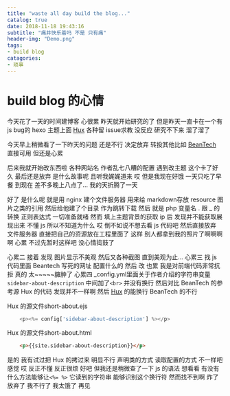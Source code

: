```yaml
---
title: "waste all day build the blog..."
catalog: true
date: 2018-11-18 19:43:16
subtitle: "痛并快乐着吗 不是 只有痛"
header-img: "Demo.png"
tags:
- build blog
catagories:
- 琐事
---
```


# build blog 的心情

今天花了一天的时间建博客 心很累 昨天就开始研究的了 但是昨天一直卡在一个有 js bug的 hexo 主题上面 [Hux](https://github.com/Huxpro/huxpro.github.io) 各种留 issue求教 没反应 研究不下来 溜了溜了

今天早上稍微看了一下昨天的问题 还是不行 决定放弃 转投其他比如 [BeanTech](ttps://github.com/YenYuHsuan/hexo-theme-beantech.git) 直接可用 但还是心累

后来我就开始改东西啦 各种网站名 作者乱七八糟的配置 遇到改主题 这个卡了好久 最后还是放弃 是什么故事呢 且听我娓娓道来 哎 但是我现在好饿 一天只吃了早餐 到现在 差不多晚上八点了... 我的天折腾了一天

好了 是什么呢 就是用 nginx 建个文件服务器 用来给 markdown存放 resource 图片之类的引用 然后给他建了个目录 作为跳转下载 然后 就是 php 变量名 . 跟 _ 的转换 正则表达式 一切准备就绪 然而 填上主题背景的获取 ip 后 发现并不能获取展现出来 不懂 js 所以不知道为什么 哎 倒不如说不想去看 js 代码吧 然后直接放弃 文件服务器 直接把自己的资源放在工程里面了 这样 别人都拿到我的照片了啊啊啊啊 心累 不过先暂时这样吧 没心情捣鼓了

心累二 接着 发现 图片显示不美观 然后又各种截图 直到美观为止...
心累三 找 js 代码里面 Beantech 写死的网址 配置什么的 然后 改 也累 我是对前端代码非常抗拒 真的 太~~~~~臃肿了
心累四 _config.yml里面关于作者介绍的字符串变量`sidebar-about-description` 中间加了`<br>` 并没有换行 然后对比 BeanTech 的参考源 Hux 的代码 发现并不一样啊 然后 [Hux](https://github.com/Huxpro/huxpro.github.io) 的能换行 BeanTech 的不行

Hux 的源文件short-about.ejs

```js
    <p><%= config['sidebar-about-description'] %></p>
```

Hux 的源文件short-about.html

```html
    <p>{{site.sidebar-about-description}}</p>
```

是的 我有试过把 Hux 的拷过来 明显不行 声明类的方式 读取配置的方式 不一样吧 感觉 哎 反正不懂 反正很烦 好吧 但我还是稍微查了一下 js 的语法 想看看 有没有什么方法能够让`<%= %>` 它读到的字符串 能够识别这个换行符 然而找不到啊  炸了 放弃了
我不行了 我太饿了 再见
